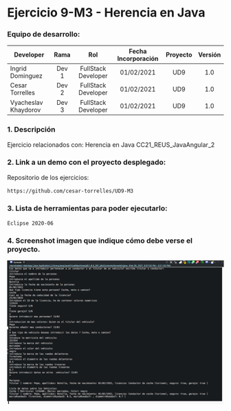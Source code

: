 # Ejercicio 9-M3 -  Herencia en Java 

### Equipo de desarrollo:

| Developer | Rama | Rol | Fecha Incorporación | Proyecto | Versión |
| --- | :---:  | :---:  | :---:  | :---: | :---:  |
| Ingrid Dominguez | Dev 1 | FullStack Developer | 01/02/2021 | UD9  | 1.0  |
| Cesar Torrelles | Dev 2 | FullStack Developer | 01/02/2021 | UD9  | 1.0  | 
| Vyacheslav Khaydorov | Dev 3 | FullStack Developer| 01/02/2021 | UD9  | 1.0  |

### 1. Descripción

Ejercicio  relacionados con:
Herencia en Java
CC21_REUS_JavaAngular_2

###  2. Link a un demo con el proyecto desplegado:

Repositorio de los ejercicios:
```
https://github.com/cesar-torrelles/UD9-M3
```
###   3. Lista de herramientas para poder ejecutarlo:
```
Eclipse 2020-06
```
###  4. Screenshot imagen que indique cómo debe verse el proyecto.
![banerGit](https://github.com/cesar-torrelles/UD9-M3/blob/main/M3.png)
